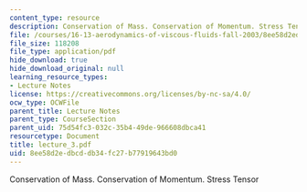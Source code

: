 ```yaml
---
content_type: resource
description: Conservation of Mass. Conservation of Momentum. Stress Tensor
file: /courses/16-13-aerodynamics-of-viscous-fluids-fall-2003/8ee58d2edbcddb34fc27b77919643bd0_lecture_3.pdf
file_size: 118208
file_type: application/pdf
hide_download: true
hide_download_original: null
learning_resource_types:
- Lecture Notes
license: https://creativecommons.org/licenses/by-nc-sa/4.0/
ocw_type: OCWFile
parent_title: Lecture Notes
parent_type: CourseSection
parent_uid: 75d54fc3-032c-35b4-49de-966608dbca41
resourcetype: Document
title: lecture_3.pdf
uid: 8ee58d2e-dbcd-db34-fc27-b77919643bd0
---
```

Conservation of Mass. Conservation of Momentum. Stress Tensor